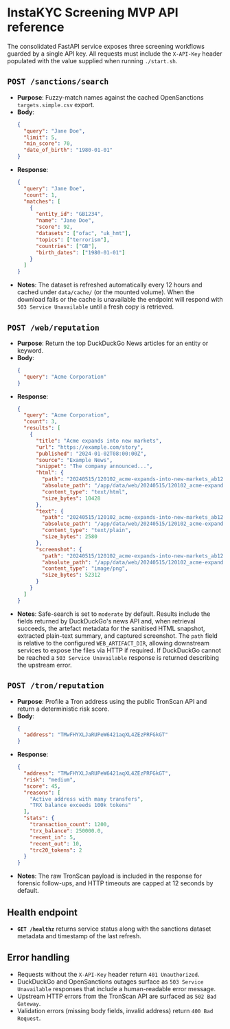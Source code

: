 # InstaKYC Screening MVP API reference

The consolidated FastAPI service exposes three screening workflows guarded by a
single API key. All requests must include the `X-API-Key` header populated with
the value supplied when running `./start.sh`.

## `POST /sanctions/search`
- **Purpose**: Fuzzy-match names against the cached OpenSanctions
  `targets.simple.csv` export.
- **Body**:
  ```json
  {
    "query": "Jane Doe",
    "limit": 5,
    "min_score": 70,
    "date_of_birth": "1980-01-01"
  }
  ```
- **Response**:
  ```json
  {
    "query": "Jane Doe",
    "count": 1,
    "matches": [
      {
        "entity_id": "GB1234",
        "name": "Jane Doe",
        "score": 92,
        "datasets": ["ofac", "uk_hmt"],
        "topics": ["terrorism"],
        "countries": ["GB"],
        "birth_dates": ["1980-01-01"]
      }
    ]
  }
  ```
- **Notes**: The dataset is refreshed automatically every 12 hours and cached
  under `data/cache/` (or the mounted volume). When the download fails or the
  cache is unavailable the endpoint will respond with `503 Service Unavailable`
  until a fresh copy is retrieved.

## `POST /web/reputation`
- **Purpose**: Return the top DuckDuckGo News articles for an entity or keyword.
- **Body**:
  ```json
  {
    "query": "Acme Corporation"
  }
  ```
- **Response**:
  ```json
  {
    "query": "Acme Corporation",
    "count": 3,
    "results": [
      {
        "title": "Acme expands into new markets",
        "url": "https://example.com/story",
        "published": "2024-01-02T08:00:00Z",
        "source": "Example News",
        "snippet": "The company announced...",
        "html": {
          "path": "20240515/120102_acme-expands-into-new-markets_ab12cd34.html",
          "absolute_path": "/app/data/web/20240515/120102_acme-expands-into-new-markets_ab12cd34.html",
          "content_type": "text/html",
          "size_bytes": 10428
        },
        "text": {
          "path": "20240515/120102_acme-expands-into-new-markets_ab12cd34.txt",
          "absolute_path": "/app/data/web/20240515/120102_acme-expands-into-new-markets_ab12cd34.txt",
          "content_type": "text/plain",
          "size_bytes": 2580
        },
        "screenshot": {
          "path": "20240515/120102_acme-expands-into-new-markets_ab12cd34.png",
          "absolute_path": "/app/data/web/20240515/120102_acme-expands-into-new-markets_ab12cd34.png",
          "content_type": "image/png",
          "size_bytes": 52312
        }
      }
    ]
  }
  ```
- **Notes**: Safe-search is set to `moderate` by default. Results include the
  fields returned by DuckDuckGo's news API and, when retrieval succeeds, the
  artefact metadata for the sanitised HTML snapshot, extracted plain-text
  summary, and captured screenshot. The `path` field is relative to the
  configured `WEB_ARTIFACT_DIR`, allowing downstream services to expose the
  files via HTTP if required. If DuckDuckGo cannot be reached a `503 Service
  Unavailable` response is returned describing the upstream error.

## `POST /tron/reputation`
- **Purpose**: Profile a Tron address using the public TronScan API and return a
  deterministic risk score.
- **Body**:
  ```json
  {
    "address": "TMwFHYXLJaRUPeW6421aqXL4ZEzPRFGkGT"
  }
  ```
- **Response**:
  ```json
  {
    "address": "TMwFHYXLJaRUPeW6421aqXL4ZEzPRFGkGT",
    "risk": "medium",
    "score": 45,
    "reasons": [
      "Active address with many transfers",
      "TRX balance exceeds 100k tokens"
    ],
    "stats": {
      "transaction_count": 1200,
      "trx_balance": 250000.0,
      "recent_in": 5,
      "recent_out": 10,
      "trc20_tokens": 2
    }
  }
  ```
- **Notes**: The raw TronScan payload is included in the response for forensic
  follow-ups, and HTTP timeouts are capped at 12 seconds by default.

## Health endpoint
- **`GET /healthz`** returns service status along with the sanctions dataset
  metadata and timestamp of the last refresh.

## Error handling
- Requests without the `X-API-Key` header return `401 Unauthorized`.
- DuckDuckGo and OpenSanctions outages surface as `503 Service Unavailable`
  responses that include a human-readable error message.
- Upstream HTTP errors from the TronScan API are surfaced as `502 Bad Gateway`.
- Validation errors (missing body fields, invalid address) return
  `400 Bad Request`.
